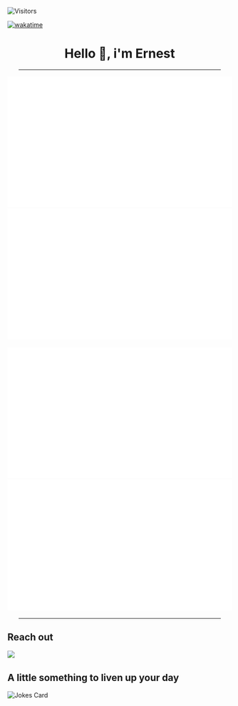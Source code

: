  ![Visitors](https://api.visitorbadge.io/api/visitors?path=https%3A%2F%2Fgithub.com.musaubrian&label=Visits&countColor=%23f47373&style=flat)
 
 [![wakatime](https://wakatime.com/badge/user/18434bcc-e58a-4b5e-bba4-b9a9796bfc7d.svg)](https://wakatime.com/@18434bcc-e58a-4b5e-bba4-b9a9796bfc7d)
 
<div align=center>

<h1 align=center> Hello 👋, i'm Ernest</h1>
 
</div>

<div align=center>
  <hr width="90%"/>
</div>
<div align=center>

 ![](https://raw.githubusercontent.com/musaubrian/github-stats/master/generated/overview.svg#gh-dark-mode-only)
![](https://raw.githubusercontent.com/musaubrian/github-stats/master/generated/overview.svg#gh-light-mode-only)


![](https://raw.githubusercontent.com/musaubrian/github-stats/master/generated/languages.svg#gh-dark-mode-only)
![](https://raw.githubusercontent.com/musaubrian/github-stats/master/generated/languages.svg#gh-light-mode-only)
 
</div>
  

<div align=center>
  <hr width="90%"/>
</div>



<h2> Reach out </h2>
<a href="https://twitter.com/_musaubrian"><img src="https://img.shields.io/badge/twitter-%231DA1F2.svg?&style=for-the-badge&logo=twitter&logoColor=white" height=25></a> 


<h2> A little something to liven up your day </h2>

![Jokes Card](https://readme-jokes.vercel.app/api?theme=gruvbox-material)



